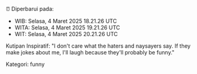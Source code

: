 ⏰ Diperbarui pada:
- WIB: Selasa, 4 Maret 2025 18.21.26 UTC
- WITA: Selasa, 4 Maret 2025 19.21.26 UTC
- WIT: Selasa, 4 Maret 2025 20.21.26 UTC

Kutipan Inspiratif:
"I don't care what the haters and naysayers say. If they make jokes about me, I'll laugh because they'll probably be funny."


Kategori: funny

